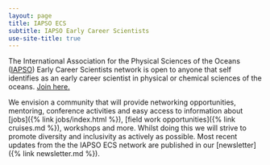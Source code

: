 ```yaml
---
layout: page
title: IAPSO ECS
subtitle: IAPSO Early Career Scientists
use-site-title: true
---
```


The International Association for the Physical Sciences of the Oceans ([IAPSO](http://iapso.iugg.org/)) Early Career Scientists network is open to anyone  that self identifies as an early career scientist in physical or chemical sciences of the oceans. [Join here.](https://docs.google.com/forms/d/e/1FAIpQLSf6P5gjh6SfeCl_UcR2UaFKwJng7H_P6Aq5Qf0jYHJm804PYA/viewform)

We envision a community that will provide networking opportunities, mentoring, conference activities and easy access to information about [jobs]({% link jobs/index.html %}), [field work opportunities]({% link cruises.md %}), workshops and more. Whilst doing this we will strive to promote diversity and inclusivity as actively as possible. Most recent updates from the the IAPSO ECS network are published in our [newsletter]({% link newsletter.md %}).
